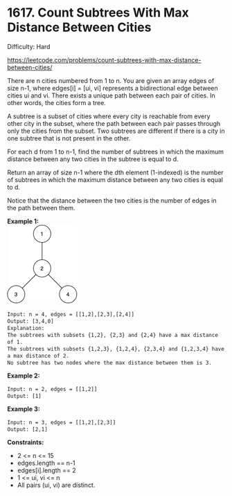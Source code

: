 # 1617. Count Subtrees With Max Distance Between Cities

Difficulty: Hard

https://leetcode.com/problems/count-subtrees-with-max-distance-between-cities/

There are n cities numbered from 1 to n. You are given an array edges of size n-1, where edges[i] = [ui, vi] represents a bidirectional edge between cities ui and vi. There exists a unique path between each pair of cities. In other words, the cities form a tree.

A subtree is a subset of cities where every city is reachable from every other city in the subset, where the path between each pair passes through only the cities from the subset. Two subtrees are different if there is a city in one subtree that is not present in the other.

For each d from 1 to n-1, find the number of subtrees in which the maximum distance between any two cities in the subtree is equal to d.

Return an array of size n-1 where the dth element (1-indexed) is the number of subtrees in which the maximum distance between any two cities is equal to d.

Notice that the distance between the two cities is the number of edges in the path between them.

**Example 1:**  
![ex1](ex1.png)
```
Input: n = 4, edges = [[1,2],[2,3],[2,4]]
Output: [3,4,0]
Explanation:
The subtrees with subsets {1,2}, {2,3} and {2,4} have a max distance of 1.
The subtrees with subsets {1,2,3}, {1,2,4}, {2,3,4} and {1,2,3,4} have a max distance of 2.
No subtree has two nodes where the max distance between them is 3.
```

**Example 2:**
```
Input: n = 2, edges = [[1,2]]
Output: [1]
```

**Example 3:**
```
Input: n = 3, edges = [[1,2],[2,3]]
Output: [2,1]
```

**Constraints:**

* 2 <= n <= 15
* edges.length == n-1
* edges[i].length == 2
* 1 <= ui, vi <= n
* All pairs (ui, vi) are distinct.
